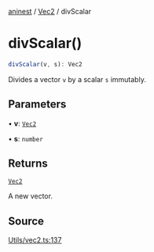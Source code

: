 [aninest](../../index.md) / [Vec2](../index.md) / divScalar

# divScalar()

```ts
divScalar(v, s): Vec2
```

Divides a vector `v` by a scalar `s` immutably.

## Parameters

• **v**: [`Vec2`](../type-aliases/Vec2.md)

• **s**: `number`

## Returns

[`Vec2`](../type-aliases/Vec2.md)

A new vector.

## Source

[Utils/vec2.ts:137](https://github.com/zphrs/aninest/blob/a2c9b37/src/Utils/vec2.ts#L137)
